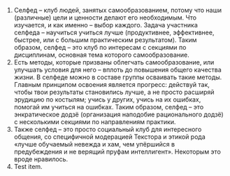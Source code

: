 <!-- TITLE: Что мы такое (чем минимально должны быть) -->

1. Селфед – клуб людей, занятых самообразованием, потому что наши (различные) цели и ценности делают его необходимым.  Что изучается, и как именно – выбор каждого. Задача участника селфеда – научиться учиться лучше (продуктивнее, эффективнее, быстрее, или с большим практическим результатом). Таким образом, селфед – это клуб по интересам с секциями по дисциплинам, основная тема которого самообразование.
2. Есть методы, которые призваны облегчать самообразование, или улучшать условия для него – вплоть до повышения общего качества жизни. В селфеде можно в составе группы осваивать такие методы. Главным принципом освоения является прогресс: действуй так, чтобы твои результаты становились лучше, а не просто расширяй эрудицию по костылям; учись у других, учись на их ошибках, помогай им учиться на ошибках. Таким образом, селфед – это энкратическое додзё (организация наподобие рационального додзё) с несколькими секциями по направлениям практики.
3. Также селфед – это просто социальный клуб для интересного общения, со специфичной модерацией Текстора и этикой рода «лучше обучаемый невежда и хам, чем упёршийся в предубеждения и не верящий пруфам интеллигент». Некоторым это вроде нравилось.
4. Test item.